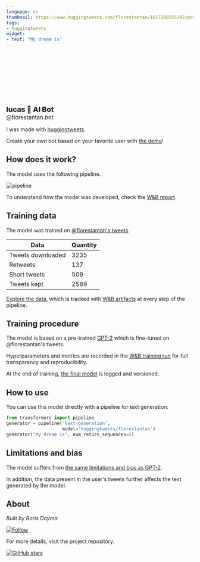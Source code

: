 ```yaml
---
language: en
thumbnail: https://www.huggingtweets.com/florestantan/1617209255342/predictions.png
tags:
- huggingtweets
widget:
- text: "My dream is"
---
```


<div>
<div style="width: 132px; height:132px; border-radius: 50%; background-size: cover; background-image: url('https://pbs.twimg.com/profile_images/1374903267277340679/T2ztG3zQ_400x400.jpg')">
</div>
<div style="margin-top: 8px; font-size: 19px; font-weight: 800">lucas 🤖 AI Bot </div>
<div style="font-size: 15px">@florestantan bot</div>
</div>

I was made with [huggingtweets](https://github.com/borisdayma/huggingtweets).

Create your own bot based on your favorite user with [the demo](https://colab.research.google.com/github/borisdayma/huggingtweets/blob/master/huggingtweets-demo.ipynb)!

## How does it work?

The model uses the following pipeline.

![pipeline](https://github.com/borisdayma/huggingtweets/blob/master/img/pipeline.png?raw=true)

To understand how the model was developed, check the [W&B report](https://wandb.ai/wandb/huggingtweets/reports/HuggingTweets-Train-a-Model-to-Generate-Tweets--VmlldzoxMTY5MjI).

## Training data

The model was trained on [@florestantan's tweets](https://twitter.com/florestantan).

| Data | Quantity |
| --- | --- |
| Tweets downloaded | 3235 |
| Retweets | 137 |
| Short tweets | 509 |
| Tweets kept | 2589 |

[Explore the data](https://wandb.ai/wandb/huggingtweets/runs/35n5ntba/artifacts), which is tracked with [W&B artifacts](https://docs.wandb.com/artifacts) at every step of the pipeline.

## Training procedure

The model is based on a pre-trained [GPT-2](https://huggingface.co/gpt2) which is fine-tuned on @florestantan's tweets.

Hyperparameters and metrics are recorded in the [W&B training run](https://wandb.ai/wandb/huggingtweets/runs/1uo0luuy) for full transparency and reproducibility.

At the end of training, [the final model](https://wandb.ai/wandb/huggingtweets/runs/1uo0luuy/artifacts) is logged and versioned.

## How to use

You can use this model directly with a pipeline for text generation:

```python
from transformers import pipeline
generator = pipeline('text-generation',
                     model='huggingtweets/florestantan')
generator("My dream is", num_return_sequences=5)
```

## Limitations and bias

The model suffers from [the same limitations and bias as GPT-2](https://huggingface.co/gpt2#limitations-and-bias).

In addition, the data present in the user's tweets further affects the text generated by the model.

## About

*Built by Boris Dayma*

[![Follow](https://img.shields.io/twitter/follow/borisdayma?style=social)](https://twitter.com/intent/follow?screen_name=borisdayma)

For more details, visit the project repository.

[![GitHub stars](https://img.shields.io/github/stars/borisdayma/huggingtweets?style=social)](https://github.com/borisdayma/huggingtweets)
